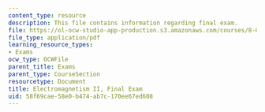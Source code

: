 ```yaml
---
content_type: resource
description: This file contains information regarding final exam.
file: https://ol-ocw-studio-app-production.s3.amazonaws.com/courses/8-07-electromagnetism-ii-fall-2012/58f69cae58e0b474ab7c170ee67ed608_MIT8_07F12_finalexam.pdf
file_type: application/pdf
learning_resource_types:
- Exams
ocw_type: OCWFile
parent_title: Exams
parent_type: CourseSection
resourcetype: Document
title: Electromagnetism II, Final Exam
uid: 58f69cae-58e0-b474-ab7c-170ee67ed608
---
```

